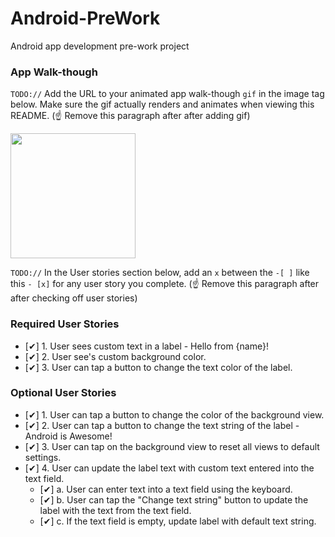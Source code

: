 # Android-PreWork
Android app development pre-work project

### App Walk-though
`TODO://` Add the URL to your animated app walk-though `gif` in the image tag below. Make sure the gif actually renders and animates when viewing this README. (☝️ Remove this paragraph after after adding gif)

<img src="YOUR_GIF_URL_HERE" width=200><br>

`TODO://` In the User stories section below, add an `x` between the `-[ ]` like this `- [x]` for any user story you complete. (☝️ Remove this paragraph after after checking off user stories)

### Required User Stories
- [✔] 1. User sees custom text in a label - Hello from {name}!
- [✔] 2. User see's custom background color.
- [✔] 3. User can tap a button to change the text color of the label.

### Optional User Stories
- [✔] 1. User can tap a button to change the color of the background view.  
- [✔] 2. User can tap a button to change the text string of the label - Android is Awesome!  
- [✔] 3. User can tap on the background view to reset all views to default settings.  
- [✔] 4. User can update the label text with custom text entered into the text field.  
   - [✔] a. User can enter text into a text field using the keyboard.  
   - [✔] b. User can tap the "Change text string" button to update the label with the text from the text field.  
   - [✔] c. If the text field is empty, update label with default text string.  
